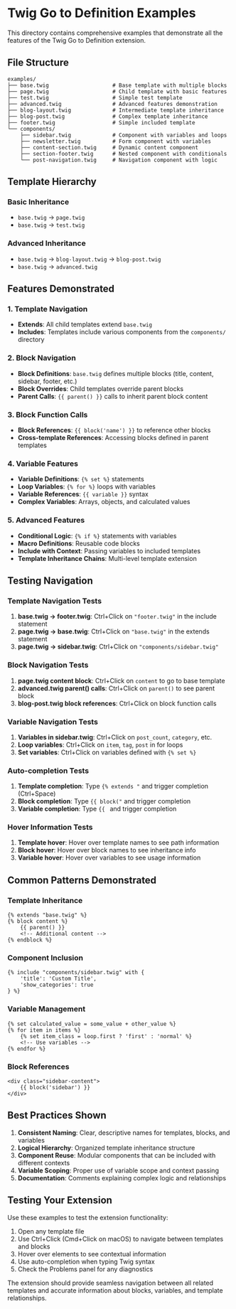 # Twig Go to Definition Examples

This directory contains comprehensive examples that demonstrate all the features of the Twig Go to Definition extension.

## File Structure

```
examples/
├── base.twig                    # Base template with multiple blocks
├── page.twig                    # Child template with basic features
├── test.twig                    # Simple test template
├── advanced.twig                # Advanced features demonstration
├── blog-layout.twig             # Intermediate template inheritance
├── blog-post.twig               # Complex template inheritance
├── footer.twig                  # Simple included template
└── components/
    ├── sidebar.twig             # Component with variables and loops
    ├── newsletter.twig          # Form component with variables
    ├── content-section.twig     # Dynamic content component
    ├── section-footer.twig      # Nested component with conditionals
    └── post-navigation.twig     # Navigation component with logic
```

## Template Hierarchy

### Basic Inheritance
- `base.twig` → `page.twig`
- `base.twig` → `test.twig`

### Advanced Inheritance
- `base.twig` → `blog-layout.twig` → `blog-post.twig`
- `base.twig` → `advanced.twig`

## Features Demonstrated

### 1. Template Navigation
- **Extends**: All child templates extend `base.twig`
- **Includes**: Templates include various components from the `components/` directory

### 2. Block Navigation
- **Block Definitions**: `base.twig` defines multiple blocks (title, content, sidebar, footer, etc.)
- **Block Overrides**: Child templates override parent blocks
- **Parent Calls**: `{{ parent() }}` calls to inherit parent block content

### 3. Block Function Calls
- **Block References**: `{{ block('name') }}` to reference other blocks
- **Cross-template References**: Accessing blocks defined in parent templates

### 4. Variable Features
- **Variable Definitions**: `{% set %}` statements
- **Loop Variables**: `{% for %}` loops with variables
- **Variable References**: `{{ variable }}` syntax
- **Complex Variables**: Arrays, objects, and calculated values

### 5. Advanced Features
- **Conditional Logic**: `{% if %}` statements with variables
- **Macro Definitions**: Reusable code blocks
- **Include with Context**: Passing variables to included templates
- **Template Inheritance Chains**: Multi-level template extension

## Testing Navigation

### Template Navigation Tests
1. **base.twig → footer.twig**: Ctrl+Click on `"footer.twig"` in the include statement
2. **page.twig → base.twig**: Ctrl+Click on `"base.twig"` in the extends statement
3. **page.twig → sidebar.twig**: Ctrl+Click on `"components/sidebar.twig"`

### Block Navigation Tests
1. **page.twig content block**: Ctrl+Click on `content` to go to base template
2. **advanced.twig parent() calls**: Ctrl+Click on `parent()` to see parent block
3. **blog-post.twig block references**: Ctrl+Click on block function calls

### Variable Navigation Tests
1. **Variables in sidebar.twig**: Ctrl+Click on `post_count`, `category`, etc.
2. **Loop variables**: Ctrl+Click on `item`, `tag`, `post` in for loops
3. **Set variables**: Ctrl+Click on variables defined with `{% set %}`

### Auto-completion Tests
1. **Template completion**: Type `{% extends "` and trigger completion (Ctrl+Space)
2. **Block completion**: Type `{{ block("` and trigger completion
3. **Variable completion**: Type `{{ ` and trigger completion

### Hover Information Tests
1. **Template hover**: Hover over template names to see path information
2. **Block hover**: Hover over block names to see inheritance info
3. **Variable hover**: Hover over variables to see usage information

## Common Patterns Demonstrated

### Template Inheritance
```twig
{% extends "base.twig" %}
{% block content %}
    {{ parent() }}
    <!-- Additional content -->
{% endblock %}
```

### Component Inclusion
```twig
{% include "components/sidebar.twig" with {
    'title': 'Custom Title',
    'show_categories': true
} %}
```

### Variable Management
```twig
{% set calculated_value = some_value + other_value %}
{% for item in items %}
    {% set item_class = loop.first ? 'first' : 'normal' %}
    <!-- Use variables -->
{% endfor %}
```

### Block References
```twig
<div class="sidebar-content">
    {{ block('sidebar') }}
</div>
```

## Best Practices Shown

1. **Consistent Naming**: Clear, descriptive names for templates, blocks, and variables
2. **Logical Hierarchy**: Organized template inheritance structure
3. **Component Reuse**: Modular components that can be included with different contexts
4. **Variable Scoping**: Proper use of variable scope and context passing
5. **Documentation**: Comments explaining complex logic and relationships

## Testing Your Extension

Use these examples to test the extension functionality:

1. Open any template file
2. Use Ctrl+Click (Cmd+Click on macOS) to navigate between templates and blocks
3. Hover over elements to see contextual information
4. Use auto-completion when typing Twig syntax
5. Check the Problems panel for any diagnostics

The extension should provide seamless navigation between all related templates and accurate information about blocks, variables, and template relationships.
